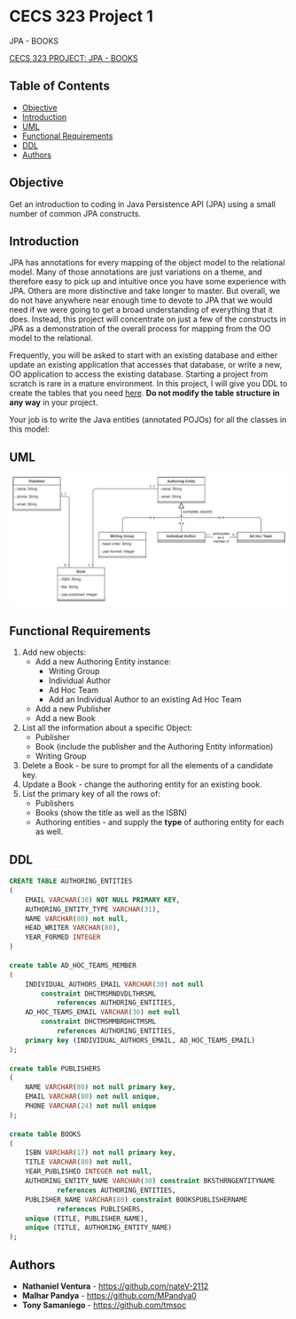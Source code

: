 # CECS 323 Project 1
JPA - BOOKS

[CECS 323 PROJECT: JPA - BOOKS](https://home.csulb.edu/~dbrown/CECS323/Projects/JPA/CECS%20323%20Project%20JPA%20-%20Books.pdf)

## Table of Contents
- [Objective](#Objective)
- [Introduction](#Introduction)
- [UML](#UML)
- [Functional Requirements](#Functional-Requirements)
- [DDL](#DDL)
- [Authors](#Authors)

## Objective
Get an introduction to coding in Java Persistence API (JPA) using a small number of common JPA constructs.

## Introduction
JPA has annotations for every mapping of the object model to the relational model. Many of those annotations are just variations on a theme, and therefore easy to pick up and intuitive once you have some experience with JPA. Others are more distinctive and take longer to master. But overall, we do not have anywhere near enough time to devote to JPA that we would need if we were going to get a broad understanding of everything that it does. Instead, this project will concentrate on just a few of the constructs in JPA as a demonstration of the overall process for mapping from the OO model to the relational.

Frequently, you will be asked to start with an existing database and either update an existing application that accesses that database, or write a new, OO application to access the existing database. Starting a project from scratch is rare in a mature environment. In this project, I will give you DDL to create the tables that you need [here](#DDL). **Do not modify the table structure in any way** in your project.

Your job is to write the Java entities (annotated POJOs) for all the classes in this model:
## UML
![UML](./images/uml.JPG)


<h2 id="Functional-Requirements">Functional Requirements</h2>

1. Add new objects:
    * Add a new Authoring Entity instance:
      - Writing Group
      - Individual Author
      - Ad Hoc Team
      - Add an Individual Author to an existing Ad Hoc Team
    * Add a new Publisher
    * Add a new Book
2. List all the information about a specific Object:
    * Publisher
    * Book (include the publisher and the Authoring Entity information)
    * Writing Group
3. Delete a Book - be sure to prompt for all the elements of a candidate key.
4. Update a Book - change the authoring entity for an existing book.
5. List the primary key of all the rows of:
    * Publishers
    * Books (show the title as well as the ISBN)
    * Authoring entities - and supply the **type** of authoring entity for each as well.

## DDL
```sql
CREATE TABLE AUTHORING_ENTITIES
(
    EMAIL VARCHAR(30) NOT NULL PRIMARY KEY,
    AUTHORING_ENTITY_TYPE VARCHAR(31),
    NAME VARCHAR(80) not null,
    HEAD_WRITER VARCHAR(80),
    YEAR_FORMED INTEGER
)

create table AD_HOC_TEAMS_MEMBER
(
    INDIVIDUAL_AUTHORS_EMAIL VARCHAR(30) not null
        constraint DHCTMSMNDVDLTHRSML
            references AUTHORING_ENTITIES,
    AD_HOC_TEAMS_EMAIL VARCHAR(30) not null
        constraint DHCTMSMMBRDHCTMSML
            references AUTHORING_ENTITIES,
    primary key (INDIVIDUAL_AUTHORS_EMAIL, AD_HOC_TEAMS_EMAIL)
);

create table PUBLISHERS
(
    NAME VARCHAR(80) not null primary key,
    EMAIL VARCHAR(80) not null unique,
    PHONE VARCHAR(24) not null unique
);

create table BOOKS
(
    ISBN VARCHAR(17) not null primary key,
    TITLE VARCHAR(80) not null,
    YEAR_PUBLISHED INTEGER not null,
    AUTHORING_ENTITY_NAME VARCHAR(30) constraint BKSTHRNGENTITYNAME
            references AUTHORING_ENTITIES,
    PUBLISHER_NAME VARCHAR(80) constraint BOOKSPUBLISHERNAME
            references PUBLISHERS,
    unique (TITLE, PUBLISHER_NAME),
    unique (TITLE, AUTHORING_ENTITY_NAME)
);
```


## Authors
* **Nathaniel Ventura** - https://github.com/nateV-2112
* **Malhar Pandya** - https://github.com/MPandya0
* **Tony Samaniego** - https://github.com/tmsoc


